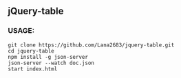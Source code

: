 ## jQuery-table
### USAGE:
```
git clone https://github.com/Lana2683/jquery-table.git
cd jquery-table
npm install -g json-server
json-server --watch doc.json
start index.html
```